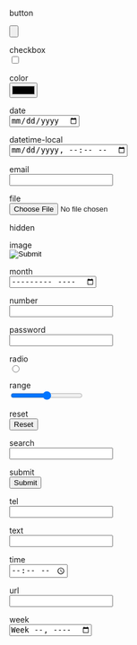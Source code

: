 button 
<form action="example.com/path" method="post">
  <input type="button">
</form>
checkbox
<form action="example.com/path" method="post">
  <input type="checkbox">
</form>
color
<form action="example.com/path" method="post">
  <input type="color">
</form>
date
<form action="example.com/path" method="post">
  <input type="date">
</form>
datetime-local
<form action="example.com/path" method="post">
  <input type="datetime-local">
</form>
email
<form action="example.com/path" method="post">
  <input type="email">
</form>
file
<form action="example.com/path" method="post">
  <input type="file">
</form>
hidden
<form action="example.com/path" method="post">
  <input type="hidden">
</form>
image
<form action="example.com/path" method="post">
  <input type="image">
</form>
month
<form action="example.com/path" method="post">
  <input type="month">
</form>
number
<form action="example.com/path" method="post">
  <input type="number">
</form>
password
<form action="example.com/path" method="post">
  <input type="password">
</form>
radio
<form action="example.com/path" method="post">
  <input type="radio">
</form>
range
<form action="example.com/path" method="post">
  <input type="range">
</form>
reset
<form action="example.com/path" method="post">
  <input type="reset">
</form>
search
<form action="example.com/path" method="post">
  <input type="search">
</form>
submit
<form action="example.com/path" method="post">
  <input type="submit">
</form>
tel
<form action="example.com/path" method="post">
  <input type="tel">
</form>
text
<form action="example.com/path" method="post">
  <input type="text">
</form>
time
<form action="example.com/path" method="post">
  <input type="time">
</form>
url
<form action="example.com/path" method="post">
  <input type="url">
</form>
week
<form action="example.com/path" method="post">
  <input type="week">
</form>